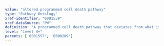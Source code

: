 ```yaml
---
value: "altered programmed cell death pathway"
type: "Pathway Ontology"
xref-identifier: "0001559"
xref-dataSource: "PW"
definition: "A programmed cell death pathway that deviates from what its normal course should be."
level: "Level 4+"
parents: ['0001557', '0000289']
---
```

